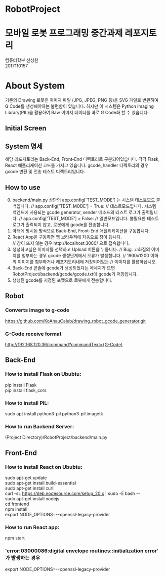 # RobotProject  
# 모바일 로봇 프로그래밍 중간과제 레포지토리  
컴퓨터학부 신성한  
2017110157

# About System  
기존의 Drawing 로봇은 이미지 파일 (JPG, JPEG, PNG 등)을 SVG 파일로 변환하여 G Code를 생성해야하는 불편함이 있습니다.
하지만 이 시스템은 Python Imaging Library(PIL)을 활용하여 Raw 이미지 데이터를 바로 G Code화 할 수 있습니다.
## Initial Screen  

## System 명세
해당 레포지토리는 Back-End, Front-End 디렉토리로 구분되어있습니다. 각각 Flask, React 애플리케이션 코드를 가지고 있습니다.
gcode_handler 디렉토리의 경우 gcode 변환 및 전송 테스트 디렉토리입니다.
## How to use  
0. backend/main.py 상단의 app.config['TEST_MODE'] 는 시스템 테스트모드 콜백입니다.
// app.config['TEST_MODE'] = True:
// 테스트모드입니다. 시스템 백엔드에 사용되는 gcode generator, sender 메소드의 테스트 로그가 출력됩니다.
// app.config['TEST_MODE'] = False:
// 일반모드입니다. 불필요한 테스트 로그가 출력되지 않고, 로봇에게 gcode를 전송합니다.
1. 아래에 명시된 방식으로 Back-End, Front-End 애플리케이션을 구동합니다.  
2. React App을 구동하면 웹 브라우저에 자동으로 창이 뜹니다.  
// 창이 뜨지 않는 경우 http://localhost:3000/ 으로 접속합니다.
3. 생성하고싶은 이미지를 선택하고 Upload 버튼을 누릅니다.
// Bug: 고화질의 이미지를 첨부하는 경우 gcode 생성단계에서 오류가 발생합니다.
//      1900x1200 이하의 이미지를 첨부하거나 레포지토리내에 저장되어있는
//      이미지를 활용하십시오.
4. Back-End 콘솔에 gcode가 생성되었다는 메세지가 뜨면 RobotProject/backend/gcode/gcode.txt에 gcode가 저장됩니다.
5. 생성된 gcode를 지정된 포맷으로 로봇에게 전송합니다.

## Robot
### Converts image to g-code  
https://github.com/KoAhauCaleb/drawing_robot_gcode_generator.git  
### G-Code receive format  
http://192.168.120.36/command?commandText={G-Code}  

## Back-End  
### How to install Flask on Ububtu:  
pip install Flask  
pip install flask_cors  
### How to install PIL:  
sudo apt install python3-pil python3-pil.imagetk 
### How to run Backend Server:  
(Project Directory)/RobotProject/backend/main.py  

## Front-End  
### How to install React on Ububtu:  
sudo apt-get update  
sudo apt-get install build-essential  
sudo apt-get install curl  
curl -sL https://deb.nodesource.com/setup_20.x | sudo -E bash --   
sudo apt-get install nodejs  
cd frontend  
npm install  
export NODE_OPTIONS=--openssl-legacy-provider  
### How to run React app:  
npm start  
### 'error:03000086:digital envelope routines::initialization error' 가 발생하는 경우  
export NODE_OPTIONS=--openssl-legacy-provider
